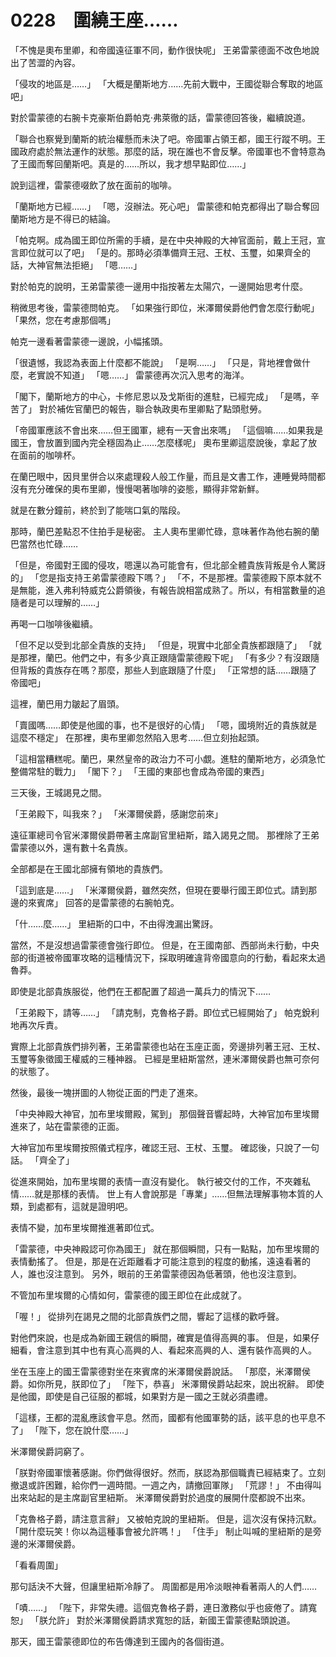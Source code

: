 # 0228　圍繞王座……

「不愧是奧布里卿，和帝國遠征軍不同，動作很快呢」
王弟雷蒙德面不改色地說出了苦澀的內容。

「侵攻的地區是……」
「大概是蘭斯地方……先前大戰中，王國從聯合奪取的地區吧」

對於雷蒙德的右腕卡克豪斯伯爵帕克·弗萊徹的話，雷蒙德回答後，繼續說道。

「聯合也察覺到蘭斯的統治權懸而未決了吧。帝國軍占領王都，國王行蹤不明。王國政府處於無法運作的狀態。那麼的話，現在誰也不會反擊。帝國軍也不會特意為了王國而奪回蘭斯吧。真是的……所以，我才想早點即位……」

說到這裡，雷蒙德啜飲了放在面前的咖啡。

「蘭斯地方已經……」
「嗯，沒辦法。死心吧」
雷蒙德和帕克都得出了聯合奪回蘭斯地方是不得已的結論。

「帕克啊。成為國王即位所需的手續，是在中央神殿的大神官面前，戴上王冠，宣言即位就可以了吧」
「是的。那時必須準備齊王冠、王杖、玉璽，如果齊全的話，大神官無法拒絕」
「嗯……」

對於帕克的說明，王弟雷蒙德一邊用中指按著左太陽穴，一邊開始思考什麼。

稍微思考後，雷蒙德問帕克。
「如果強行即位，米澤爾侯爵他們會怎麼行動呢」
「果然，您在考慮那個嗎」

帕克一邊看著雷蒙德一邊說，小幅搖頭。

「很遺憾，我認為表面上什麼都不能說」
「是啊……」
「只是，背地裡會做什麼，老實說不知道」
「嗯……」
雷蒙德再次沉入思考的海洋。

「閣下，蘭斯地方的中心，卡修尼恩以及戈斯街的進駐，已經完成」
「是嗎，辛苦了」
對於補佐官蘭巴的報告，聯合執政奧布里卿點了點頭慰勞。

「帝國軍應該不會出來……但王國軍，總有一天會出來嗎」
「這個嘛……如果我是國王，會放置到國內完全穩固為止……怎麼樣呢」
奧布里卿這麼說後，拿起了放在面前的咖啡杯。

在蘭巴眼中，因貝里併合以來處理殺人般工作量，而且是文書工作，連睡覺時間都沒有充分確保的奧布里卿，慢慢喝著咖啡的姿態，顯得非常新鮮。

就是在數分鐘前，終於到了能喘口氣的階段。

那時，蘭巴差點忍不住拍手是秘密。
主人奧布里卿忙碌，意味著作為他右腕的蘭巴當然也忙碌……

「但是，帝國對王國的侵攻，嗯還以為可能會有，但北部全體貴族背叛是令人驚訝的」
「您是指支持王弟雷蒙德殿下嗎？」
「不，不是那裡。雷蒙德殿下原本就不是無能，進入弗利特威克公爵領後，有報告說相當成熟了。所以，有相當數量的追隨者是可以理解的……」

再喝一口咖啡後繼續。

「但不足以受到北部全貴族的支持」
「但是，現實中北部全貴族都跟隨了」
「就是那裡，蘭巴。他們之中，有多少真正跟隨雷蒙德殿下呢」
「有多少？有沒跟隨但背叛的貴族存在嗎？那麼，那些人到底跟隨了什麼」
「正常想的話……跟隨了帝國吧」

這裡，蘭巴用力皺起了眉頭。

「賣國嗎……即使是他國的事，也不是很好的心情」
「嗯，國境附近的貴族就是這麼不穩定」
在那裡，奧布里卿忽然陷入思考……但立刻抬起頭。

「這相當糟糕呢。蘭巴，果然皇帝的政治力不可小覷。進駐的蘭斯地方，必須急忙整備常駐的戰力」
「閣下？」
「王國的東部也會成為帝國的東西」

三天後，王城謁見之間。

「王弟殿下，叫我來？」
「米澤爾侯爵，感謝您前來」

遠征軍總司令官米澤爾侯爵帶著主席副官里紐斯，踏入謁見之間。
那裡除了王弟雷蒙德以外，還有數十名貴族。

全部都是在王國北部擁有領地的貴族們。

「這到底是……」
「米澤爾侯爵，雖然突然，但現在要舉行國王即位式。請到那邊的來賓席」
回答的是雷蒙德的右腕帕克。

「什……麼……」
里紐斯的口中，不由得洩漏出驚訝。

當然，不是沒想過雷蒙德會強行即位。
但是，在王國南部、西部尚未行動，中央部的街道被帝國軍攻略的這種情況下，採取明確違背帝國意向的行動，看起來太過魯莽。

即使是北部貴族服從，他們在王都配置了超過一萬兵力的情況下……

「王弟殿下，請等……」
「請克制，克魯格子爵。即位式已經開始了」
帕克銳利地再次斥責。

實際上北部貴族們排列著，王弟雷蒙德也站在玉座正面，旁邊排列著王冠、王杖、玉璽等象徵國王權威的三種神器。
已經是里紐斯當然，連米澤爾侯爵也無可奈何的狀態了。

然後，最後一塊拼圖的人物從正面的門走了進來。

「中央神殿大神官，加布里埃爾殿，駕到」
那個聲音響起時，大神官加布里埃爾進來了，站在雷蒙德的正面。

大神官加布里埃爾按照儀式程序，確認王冠、王杖、玉璽。
確認後，只說了一句話。
「齊全了」

從進來開始，加布里埃爾的表情一直沒有變化。
執行被交付的工作，不夾雜私情……就是那樣的表情。
世上有人會說那是「專業」……但無法理解事物本質的人類，到處都有，這就是證明吧。

表情不變，加布里埃爾推進著即位式。

「雷蒙德，中央神殿認可你為國王」
就在那個瞬間，只有一點點，加布里埃爾的表情動搖了。
但是，那是在近距離看才可能注意到的程度的動搖，遠遠看著的人，誰也沒注意到。
另外，眼前的王弟雷蒙德因為低著頭，他也沒注意到。

不管加布里埃爾的心情如何，雷蒙德的國王即位在此成就了。

「喔！」
從排列在謁見之間的北部貴族們之間，響起了這樣的歡呼聲。

對他們來說，也是成為新國王親信的瞬間，確實是值得高興的事。
但是，如果仔細看，會注意到其中也有真心高興的人、看起來高興的人、還有裝作高興的人。

坐在玉座上的國王雷蒙德對坐在來賓席的米澤爾侯爵說話。
「那麼，米澤爾侯爵。如你所見，朕即位了」
「陛下，恭喜」
米澤爾侯爵站起來，說出祝辭。
即使是他國，即使是自己征服的都城，如果對方是一國之王就必須盡禮。

「這樣，王都的混亂應該會平息。然而，國都有他國軍勢的話，該平息的也平息不了」
「陛下，您在說什麼……」

米澤爾侯爵詞窮了。

「朕對帝國軍懷著感謝。你們做得很好。然而，朕認為那個職責已經結束了。立刻撤退或許困難，給你們一週時間。一週之內，請撤回軍隊」
「荒謬！」
不由得叫出來站起的是主席副官里紐斯。
米澤爾侯爵對於過度的展開什麼都說不出來。

「克魯格子爵，請注意言辭」
又被帕克說的里紐斯。
但是，這次沒有保持沉默。
「開什麼玩笑！你以為這種事會被允許嗎！」
「住手」
制止叫喊的里紐斯的是旁邊的米澤爾侯爵。

「看看周圍」

那句話決不大聲，但讓里紐斯冷靜了。
周圍都是用冷淡眼神看著兩人的人們……

「嘖……」
「陛下，非常失禮。這個克魯格子爵，連日激務似乎也疲倦了。請寬恕」
「朕允許」
對於米澤爾侯爵請求寬恕的話，新國王雷蒙德點頭說道。

那天，國王雷蒙德即位的布告傳達到王國內的各個街道。
